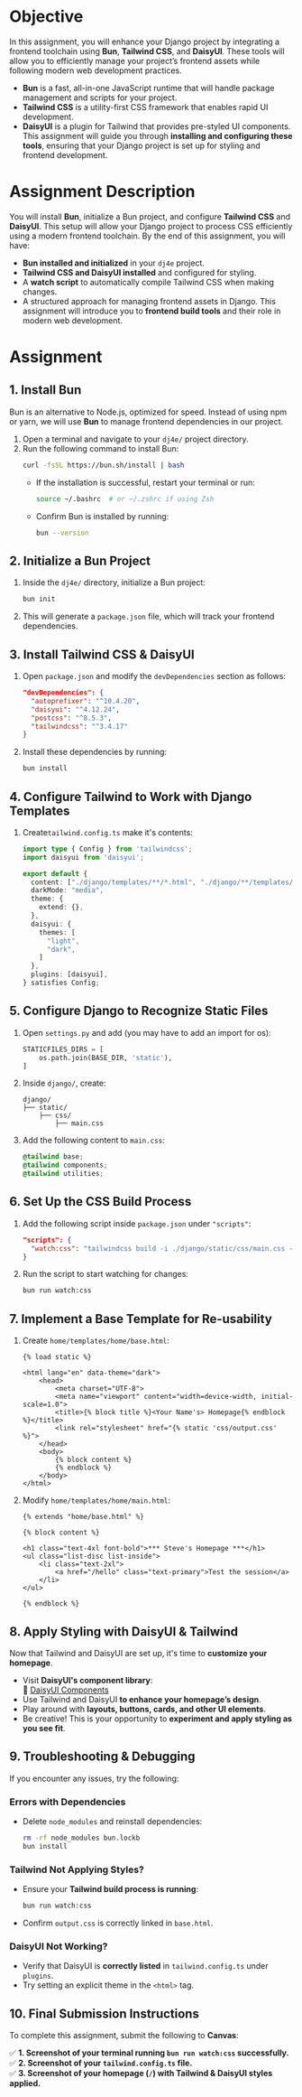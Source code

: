 # Objective
In this assignment, you will enhance your Django project by integrating a frontend toolchain using **Bun**, **Tailwind CSS**, and **DaisyUI**. These tools will allow you to efficiently manage your project’s frontend assets while following modern web development practices.
- **Bun** is a fast, all-in-one JavaScript runtime that will handle package management and scripts for your project.
- **Tailwind CSS** is a utility-first CSS framework that enables rapid UI development.
- **DaisyUI** is a plugin for Tailwind that provides pre-styled UI components.
This assignment will guide you through **installing and configuring these tools**, ensuring that your Django project is set up for styling and frontend development.
# Assignment Description
You will install **Bun**, initialize a Bun project, and configure **Tailwind CSS** and **DaisyUI**. This setup will allow your Django project to process CSS efficiently using a modern frontend toolchain.
By the end of this assignment, you will have:
- **Bun installed and initialized** in your `dj4e` project.
- **Tailwind CSS and DaisyUI installed** and configured for styling.
- A **watch script** to automatically compile Tailwind CSS when making changes.
- A structured approach for managing frontend assets in Django.
This assignment will introduce you to **frontend build tools** and their role in modern web development.
# Assignment
## 1. Install Bun
Bun is an alternative to Node.js, optimized for speed. Instead of using npm or yarn, we will use **Bun** to manage frontend dependencies in our project.
1. Open a terminal and navigate to your `dj4e/` project directory.
2. Run the following command to install Bun:
   ```bash
   curl -fsSL https://bun.sh/install | bash
   ```
   - If the installation is successful, restart your terminal or run:
     ```bash
     source ~/.bashrc  # or ~/.zshrc if using Zsh
     ```
   - Confirm Bun is installed by running:
     ```bash
     bun --version
     ```
## 2. Initialize a Bun Project
1. Inside the `dj4e/` directory, initialize a Bun project:
   ```bash
   bun init
   ```
2. This will generate a `package.json` file, which will track your frontend dependencies.
## 3. Install Tailwind CSS & DaisyUI
1. Open `package.json` and modify the `devDependencies` section as follows:
   ```json
   "devDependencies": {
     "autoprefixer": "^10.4.20",
     "daisyui": "^4.12.24",
     "postcss": "^8.5.3",
     "tailwindcss": "^3.4.17"
   }
   ```
2. Install these dependencies by running:
   ```bash
   bun install
   ```
## 4. Configure Tailwind to Work with Django Templates
1. Create`tailwind.config.ts` make it's contents:
   ```ts
   import type { Config } from 'tailwindcss';
   import daisyui from 'daisyui';

   export default {
     content: ["./django/templates/**/*.html", "./django/**/templates/**/*.html"],
     darkMode: "media",
     theme: {
       extend: {},
     },
     daisyui: {
       themes: [
         "light",
         "dark",
       ]
     },
     plugins: [daisyui],
   } satisfies Config;
   ```
## 5. Configure Django to Recognize Static Files
1. Open `settings.py` and add (you may have to add an import for os):
   ```python
   STATICFILES_DIRS = [
       os.path.join(BASE_DIR, 'static'),
   ]
   ```
2. Inside `django/`, create:
   ```
   django/
   ├── static/
       ├── css/
           ├── main.css
   ```
3. Add the following content to `main.css`:
   ```css
   @tailwind base;
   @tailwind components;
   @tailwind utilities;
   ```
## 6. Set Up the CSS Build Process
1. Add the following script inside `package.json` under `"scripts"`:
   ```json
   "scripts": {
     "watch:css": "tailwindcss build -i ./django/static/css/main.css -o ./django/static/css/output.css -w"
   }
   ```
2. Run the script to start watching for changes:
   ```bash
   bun run watch:css
   ```
## 7. Implement a Base Template for Re-usability
1. Create `home/templates/home/base.html`:
   ```django
   {% load static %}

   <html lang="en" data-theme="dark">
       <head>
           <meta charset="UTF-8">
           <meta name="viewport" content="width=device-width, initial-scale=1.0">
           <title>{% block title %}<Your Name's> Homepage{% endblock %}</title>
           <link rel="stylesheet" href="{% static 'css/output.css' %}">
       </head>
       <body>
           {% block content %}
           {% endblock %}
       </body>
   </html>
   ```
2. Modify `home/templates/home/main.html`:
   ```django
   {% extends "home/base.html" %}

   {% block content %}

   <h1 class="text-4xl font-bold">*** Steve's Homepage ***</h1>
   <ul class="list-disc list-inside">
       <li class="text-2xl">
           <a href="/hello" class="text-primary">Test the session</a>
       </li>
   </ul>

   {% endblock %}
   ```
## 8. Apply Styling with DaisyUI & Tailwind
Now that Tailwind and DaisyUI are set up, it's time to **customize your homepage**.  
- Visit **DaisyUI's component library**:  
  📌 [DaisyUI Components](https://v4.daisyui.com/components/)  
- Use Tailwind and DaisyUI **to enhance your homepage’s design**.  
- Play around with **layouts, buttons, cards, and other UI elements**.  
- Be creative! This is your opportunity to **experiment and apply styling as you see fit**.
## 9. Troubleshooting & Debugging
If you encounter any issues, try the following:
### Errors with Dependencies
- Delete `node_modules` and reinstall dependencies:
  ```bash
  rm -rf node_modules bun.lockb
  bun install
  ```
### Tailwind Not Applying Styles?
- Ensure your **Tailwind build process is running**:
  ```bash
  bun run watch:css
  ```
- Confirm `output.css` is correctly linked in `base.html`.
### DaisyUI Not Working?
- Verify that DaisyUI is **correctly listed** in `tailwind.config.ts` under `plugins`.
- Try setting an explicit theme in the `<html>` tag.
## 10. Final Submission Instructions
To complete this assignment, submit the following to **Canvas**:

✅ **1. Screenshot of your terminal running `bun run watch:css` successfully.**  
✅ **2. Screenshot of your `tailwind.config.ts` file.**  
✅ **3. Screenshot of your homepage (`/`) with Tailwind & DaisyUI styles applied.**  